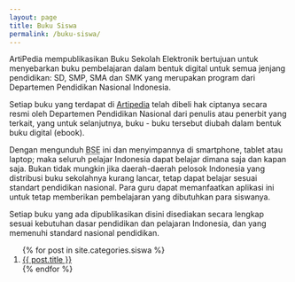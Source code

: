 ```yaml
---
layout: page
title: Buku Siswa
permalink: /buku-siswa/
---
```


ArtiPedia mempublikasikan Buku Sekolah Elektronik bertujuan untuk menyebarkan buku pembelajaran dalam bentuk digital untuk semua jenjang pendidikan: SD, SMP, SMA dan SMK yang merupakan program dari Departemen Pendidikan Nasional Indonesia.

Setiap buku yang terdapat di [Artipedia](https://artipedia.site "ArtiPedia") telah dibeli hak ciptanya secara resmi oleh Departemen Pendidikan Nasional dari penulis atau penerbit yang terkait, yang untuk selanjutnya, buku - buku tersebut diubah dalam bentuk buku digital (ebook).

Dengan mengunduh <acronym title="Buku Sekolah Elektronik">BSE</acronym> ini dan menyimpannya di smartphone, tablet atau laptop; maka seluruh pelajar Indonesia dapat belajar dimana saja dan kapan saja. Bukan tidak mungkin jika daerah-daerah pelosok Indonesia yang distribusi buku sekolahnya kurang lancar, tetap dapat belajar sesuai standart pendidikan nasional. Para guru dapat memanfaatkan aplikasi ini untuk tetap memberikan pembelajaran yang dibutuhkan para siswanya.

Setiap buku yang ada dipublikasikan disini disediakan secara lengkap sesuai kebutuhan dasar pendidikan dan pelajaran Indonesia, dan yang memenuhi standard nasional pendidikan.

<ol class="arti">{% for post in site.categories.siswa %}
<li class="{% if page.title == post.title %}current{% endif %}">
<a href="{{ post.url }}">{{ post.title }}</a>
</li>
{% endfor %}
</ol>

